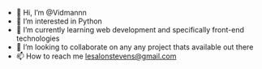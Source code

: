 - 👋 Hi, I’m @Vidmannn
- 👀 I’m interested in Python
- 🌱 I’m currently learning web development and specifically front-end technologies
- 💞️ I’m looking to collaborate on any any project thats available out there
- 📫 How to reach me lesalonstevens@gmail.com

<!---
Vidmannn/Vidmannn is a ✨ special ✨ repository because its `README.md` (this file) appears on your GitHub profile.
You can click the Preview link to take a look at your changes.
--->

